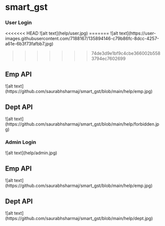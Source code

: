 # smart_gst

<h3>User Login</h3>
<<<<<<< HEAD
![alt text](help/user.jpg)
=======
![alt text](https://user-images.githubusercontent.com/7188167/135894146-c79b86fc-8dcc-4257-a61e-6b3f73fafbb7.jpg)

>>>>>>> 74de3d9e1bf9c4cbe366002b5583794ec7602699
<h2>Emp API</h2>
![alt text](https://github.com/saurabhsharmaj/smart_gst/blob/main/help/emp.jpg)
<h2>Dept API</h2>
![alt text](https://github.com/saurabhsharmaj/smart_gst/blob/main/help/forbidden.jpg)

<h3>Admin Login</h3>
![alt text](help/admin.jpg)
<h2>Emp API</h2>
![alt text](https://github.com/saurabhsharmaj/smart_gst/blob/main/help/emp.jpg)
<h2>Dept API</h2>
![alt text](https://github.com/saurabhsharmaj/smart_gst/blob/main/help/dept.jpg)
